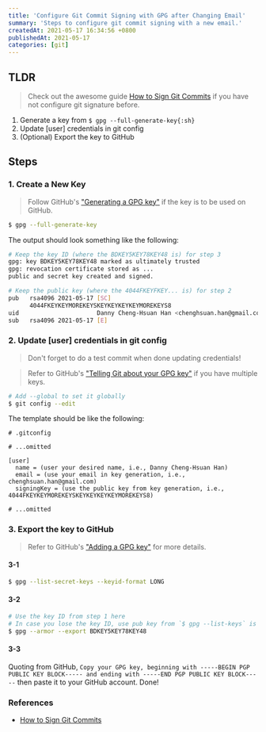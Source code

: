 ```yaml
---
title: 'Configure Git Commit Signing with GPG after Changing Email'
summary: 'Steps to configure git commit signing with a new email.'
createdAt: 2021-05-17 16:34:56 +0800
publishedAt: 2021-05-17
categories: [git]
---
```


## TLDR

> Check out the awesome guide [How to Sign Git Commits](https://merikan.com/2019/05/how-to-sign-git-commits/) if you have not configure git signature before.

1. Generate a key from `$ gpg --full-generate-key{:sh}`
2. Update [user] credentials in git config
3. (Optional) Export the key to GitHub

## Steps

### 1. Create a New Key

> Follow GitHub's ["Generating a GPG key"](https://docs.github.com/en/github/authenticating-to-github/generating-a-new-gpg-key#generating-a-gpg-key) if the key is to be used on GitHub.

```sh
$ gpg --full-generate-key
```

The output should look something like the following:

```sh
# Keep the key ID (where the BDKEY5KEY78KEY48 is) for step 3
gpg: key BDKEY5KEY78KEY48 marked as ultimately trusted
gpg: revocation certificate stored as ...
public and secret key created and signed.

# Keep the public key (where the 4044FKEYFKEY... is) for step 2
pub   rsa4096 2021-05-17 [SC]
      4044FKEYKEYMOREKEYSKEYKEYKEYKEYMOREKEYS8
uid                      Danny Cheng-Hsuan Han <chenghsuan.han@gmail.com>
sub   rsa4096 2021-05-17 [E]
```

### 2. Update [user] credentials in git config

> Don't forget to do a test commit when done updating credentials!

> Refer to GitHub's ["Telling Git about your GPG key"](https://docs.github.com/en/github/authenticating-to-github/telling-git-about-your-signing-key#telling-git-about-your-gpg-key) if you have multiple keys.

```sh
# Add --global to set it globally
$ git config --edit
```

The template should be like the following:

```
# .gitconfig

# ...omitted

[user]
  name = (user your desired name, i.e., Danny Cheng-Hsuan Han)
  email = (use your email in key generation, i.e., chenghsuan.han@gmail.com)
  signingKey = (use the public key from key generation, i.e., 4044FKEYKEYMOREKEYSKEYKEYKEYKEYMOREKEYS8)

# ...omitted
```

### 3. Export the key to GitHub

> Refer to GitHub's ["Adding a GPG key"](https://docs.github.com/en/github/authenticating-to-github/adding-a-new-gpg-key-to-your-github-account#adding-a-gpg-key) for more details.

#### 3-1

```sh
$ gpg --list-secret-keys --keyid-format LONG
```

#### 3-2

```sh
# Use the key ID from step 1 here
# In case you lose the key ID, use pub key from `$ gpg --list-keys` is ok too
$ gpg --armor --export BDKEY5KEY78KEY48
```

#### 3-3

Quoting from GitHub, `Copy your GPG key, beginning with -----BEGIN PGP PUBLIC KEY BLOCK----- and ending with -----END PGP PUBLIC KEY BLOCK-----` then paste it to your GitHub account. Done!

### References

- [How to Sign Git Commits](https://merikan.com/2019/05/how-to-sign-git-commits/)
